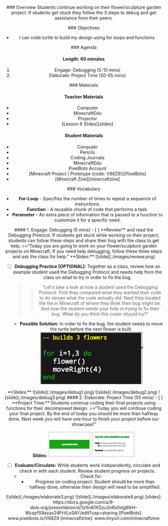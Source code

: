 <header title='Project Time Continued' subtitle='Lesson 6'/>

<notable>

<iconp src='/icons/activity.png'>### Overview</iconp>
Students continue working on their flower/sculpture garden project. If students get stuck they follow the 3 steps to debug and get assistance from their peers.

<iconp src='/icons/objectives.png'>### Objectives</iconp>
- I can code turtle to build my design using for loops and functions.

<iconp src='/icons/agenda.png'>### Agenda</iconp>

#### Length: 60 minutes
1. Engage: Debugging (5-10 mins)
1. Elaborate: Project Time (50-55 mins)

<note>

<iconp src='/icons/materials.png'>### Materials</iconp>

#### Teacher Materials
- Computer
- MinecraftEdu
- Projector
- [Lesson 6 Slides][slides]

#### Student Materials
- Computer
- Pencils
- Coding Journals
- MinecraftEdu
- PixelBots Account
- [Minecraft Project | Prototype (code: V88Z9)][PixelBots]
- [Minecraft Zine][minecraftzine]

<iconp src='/icons/vocab.png'>### Vocabulary</iconp>
- **For-Loop** - Specifies the number of times to repeat a sequence of instructions.
- **Function** -  A reusable chunk of code that performs a task.
- **Parameter** - An extra piece of information that is passed to a function to customize it for a specific need.

</note>
<pagebreak/>
#### 1. Engage: Debugging (5 mins)
- [ ] **Review** and read the Debugging Protocol. If students get stuck while working on their project, students can follow these steps and share their bug with the class to get help.
  >>“Today you are going to work on your flower/sculpture garden projects on Minecraft. If you need help debugging, follow these three steps and ask the class for help.”

<note>
**Slides:**
![slide](./images/review.png)
</note>

- [ ] **Debugging Practice [OPTIONAL]:** Together as a class, review how an example student used the Debugging Protocol and needs help from the class on what to try in order to fix the bug.
  >> "Let's take a look at how a student used the Debugging Protocol. First they compared what they wanted their code to do verses what the code actually did. Next they located the file in Minecraft of where they think their bug might be. And now the student needs your help in trying to fix their bug. What do you think this coder should try?"

  - **Possible Solution:** In order to fix the bug, the student needs to move the turtle before the next flower is built.
  ![slide](./images/solution.png)


<note>
**Slides:**
![slide](./images/debug1.png)
![slide](./images/debug2.png)
![slide](./images/debug3.png)
</note>


<pagebreak/>
#### 2. Elaborate: Project Time (55 mins)
- [ ] **Project Time:** Students continue coding their final projects using functions for their decomposed design.
  >>“Today you will continue coding your final project. By the end of today you should be more than halfway done. Next week you will have one hour to finish your project before our showcase!”

<note> **Slides:**
![slide](./images/elaborate1.png)
![slide](./images/elaborate2.png)
</note>


- [ ] **Evaluate/Circulate:** While students work independently, circulate and check in with each student. Review student progress on projects.
  - Check for:
    - Progress on coding project: Student should be more than halfway done, otherwise their design will need to be simplified.

<note>
![slide](./images/elaborate3.png)
![slide](./images/elaborate4.png)
</note>



</notable>
[slides]: https://docs.google.com/a/9-dots.org/presentation/d/1zXn81XDzu3nRxfotg9IkH-WcqzfS9azax24FrVLsSAY/edit?usp=sharing
[PixelBots]: www.pixelbots.io/V88Z9
[minecraftzine]: www.tinyurl.com/minecraftzine
